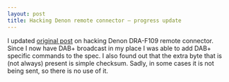 ```yaml
---
layout: post
title: Hacking Denon remote connector – progress update
---
```


I updated [original post](/2014/06/15/denon-remote-connector/) on hacking Denon DRA-F109 remote connector. Since I now have DAB+ broadcast in my place I was able to add DAB+ specific commands to the spec. I also found out that the extra byte that is (not always) present is simple checksum. Sadly, in some cases it is not being sent, so there is no use of it.